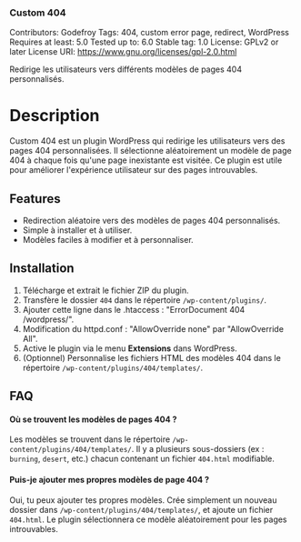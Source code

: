 ### Custom 404 ###

Contributors: Godefroy
Tags: 404, custom error page, redirect, WordPress
Requires at least: 5.0
Tested up to: 6.0
Stable tag: 1.0
License: GPLv2 or later
License URI: https://www.gnu.org/licenses/gpl-2.0.html

Redirige les utilisateurs vers différents modèles de pages 404 personnalisés.


# Description

Custom 404 est un plugin WordPress qui redirige les utilisateurs vers des pages 404 personnalisées. Il sélectionne aléatoirement un modèle de page 404 à chaque fois qu'une page inexistante est visitée. Ce plugin est utile pour améliorer l'expérience utilisateur sur des pages introuvables.




## Features

* Redirection aléatoire vers des modèles de pages 404 personnalisés.
* Simple à installer et à utiliser.
* Modèles faciles à modifier et à personnaliser.


## Installation

1. Télécharge et extrait le fichier ZIP du plugin.
2. Transfère le dossier `404` dans le répertoire `/wp-content/plugins/`.
3. Ajouter cette ligne dans le .htaccess : "ErrorDocument 404 /wordpress/".
4. Modification du httpd.conf : "AllowOverride none" par "AllowOverride All".
5. Active le plugin via le menu **Extensions** dans WordPress.
6. (Optionnel) Personnalise les fichiers HTML des modèles 404 dans le répertoire `/wp-content/plugins/404/templates/`.
    
## FAQ

#### Où se trouvent les modèles de pages 404 ? 

Les modèles se trouvent dans le répertoire `/wp-content/plugins/404/templates/`. Il y a plusieurs sous-dossiers (ex : `burning`, `desert`, etc.) chacun contenant un fichier `404.html` modifiable.
####  Puis-je ajouter mes propres modèles de page 404 ?

Oui, tu peux ajouter tes propres modèles. Crée simplement un nouveau dossier dans `/wp-content/plugins/404/templates/`, et ajoute un fichier `404.html`. Le plugin sélectionnera ce modèle aléatoirement pour les pages introuvables.

